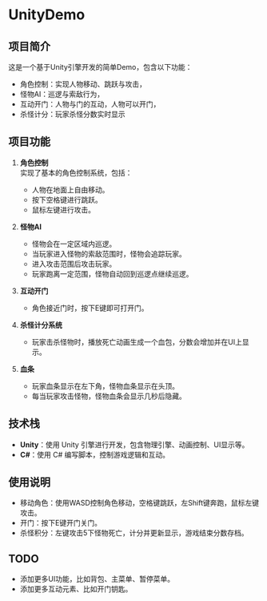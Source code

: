 # UnityDemo

## 项目简介
这是一个基于Unity引擎开发的简单Demo，包含以下功能：
- 角色控制：实现人物移动、跳跃与攻击，
- 怪物AI：巡逻与索敌行为，
- 互动开门：人物与门的互动，人物可以开门，
- 杀怪计分：玩家杀怪分数实时显示

## 项目功能
1. **角色控制**  
   实现了基本的角色控制系统，包括：
   - 人物在地面上自由移动。
   - 按下空格键进行跳跃。
   - 鼠标左键进行攻击。

2. **怪物AI**  
   - 怪物会在一定区域内巡逻。
   - 当玩家进入怪物的索敌范围时，怪物会追踪玩家。
   - 进入攻击范围后攻击玩家。
   - 玩家跑离一定范围，怪物自动回到巡逻点继续巡逻。

3. **互动开门**  
   - 角色接近门时，按下E键即可打开门。

4. **杀怪计分系统**  
   - 玩家击杀怪物时，播放死亡动画生成一个血包，分数会增加并在UI上显示。

5. **血条**  
   - 玩家血条显示在左下角，怪物血条显示在头顶。
   - 每当玩家攻击怪物，怪物血条会显示几秒后隐藏。

## 技术栈
- **Unity**：使用 Unity 引擎进行开发，包含物理引擎、动画控制、UI显示等。
- **C#**：使用 C# 编写脚本，控制游戏逻辑和互动。

## 使用说明
- 移动角色：使用WASD控制角色移动，空格键跳跃，左Shift键奔跑，鼠标左键攻击。
- 开门：按下E键开门关门。
- 杀怪积分：左键攻击5下怪物死亡，计分并更新显示，游戏结束分数存档。

## TODO
- 添加更多UI功能，比如背包、主菜单、暂停菜单。
- 添加更多互动元素、比如开门钥匙。